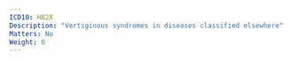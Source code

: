 ```yaml
---
ICD10: H82X
Description: "Vertiginous syndromes in diseases classified elsewhere"
Matters: No
Weight: 0
---
```

